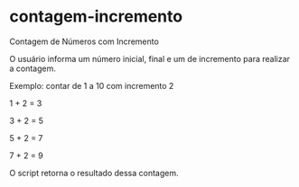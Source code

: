 # contagem-incremento
Contagem de Números com Incremento

O usuário informa um número inicial, final e um de incremento para realizar a contagem.

Exemplo: contar de 1 a 10 com incremento 2

 1 + 2 = 3
 
 3 + 2 = 5
 
 5 + 2 = 7
 
 7 + 2 = 9

O script retorna o resultado dessa contagem.

